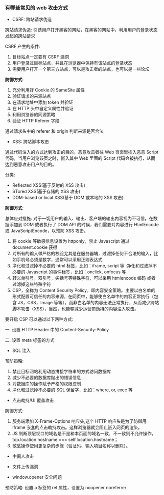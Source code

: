 ### 有哪些常见的 web 攻击方式

- CSRF: 跨站请求伪造

跨站请求伪造: 引诱用户打开黑客的网站，在黑客的网站中，利用用户的登录状态发起的跨站请求

CSRF 产生的条件:

1. 目标站点一定要有 CSRF 漏洞
2. 用户登录过目标站点，并且在浏览器中保持有该站点的登录状态
3. 需要用户打开一个第三方站点，可以是攻击者的站点，也可以是一些论坛

**防御方式**:

1. 充分利用好 Cookie 的 SameSite 属性
2. 验证请求的来源站点
3. 在请求地址中添加 token 并验证
4. 在 HTTP 头中自定义属性并验证
5. 利用浏览器的同源策略
6. 验证 HTTP Referer 字段

通过请求头中的 referer 和 origin 判断来源是否合法

- XSS: 跨站脚本攻击

通过代码注入的方式达到攻击的目的。恶意攻击者往 Web 页面里插入恶意 Script 代码，当用户浏览该页之时，嵌入其中 Web 里面的 Script 代码会被执行，从而达到恶意攻击用户的目的。

分类:

- Reflected XSS(基于反射的 XSS 攻击)
- STored XSS(基于存储的 XSS 攻击)
- DOM-based or local XSS(基于 DOM 或本地的 XSS 攻击)

**防御方式**:

总体应对措施: 对于一切用户的输入、输出、客户端的输出内容视为不可信，在数据添加到 DOM 或者执行了 DOM API 的时候，我们需要对内容进行 HtmlEncode 或 JavaScriptEncode，以预防 XSS 攻击。

1. 将 cookie 等敏感信息设置为 httponly，禁止 Javascript 通过 document.cookie 获得
2. 对所有的输入做严格的校验尤其是在服务器端，过滤掉任何不合法的输入，比如手机号必须是数字，通常可以采用正则表达式.
3. 净化和过滤掉不必要的 html 标签，比如：iframe, script 等 ;净化和过滤掉不必要的 Javascript 的事件标签，比如：onclick, onfocus 等
4. 转义单引号，双引号，尖括号等特殊字符，可以采用 htmlencode 编码 或者过滤掉这些特殊字符
5. CSP，全称为 Content Security Policy，即内容安全策略。主要以白名单的形式配置可信任的内容来源，在网页中，能够使白名单中的内容正常执行（包含 JS，CSS，Image 等等），而非白名单的内容无法正常执行，从而减少跨站脚本攻击（XSS），当然，也能够减少运营商劫持的内容注入攻击。

要开启 CSP 可以通过以下两种方式:

一. 设置 HTTP Header 中的 Content-Security-Policy

二. 设置 meta 标签的方式

- SQL 注入

预防策略:

1. 禁止目标网站利用动态拼接字符串的方式访问数据库
2. 减少不必要的数据库抛出的错误信息
3. 对数据库的操作赋予严格的权限控制
4. 净化和过滤掉不必要的 SQL 保留字，比如：where, or, exec 等

- 点击劫持/UI 覆盖攻击

防御方式:

1. 服务端添加 X-Frame-Options 响应头,这个 HTTP 响应头是为了防御用 iframe 嵌套的点击劫持攻击。这样浏览器就会阻止嵌入网页的渲染。
2. JS 判断顶层视口的域名是不是和本页面的域名一致，不一致则不允许操作，top.location.hostname === self.location.hostname；
3. 敏感操作使用更复杂的步骤（验证码、输入项目名称以删除）。

- 中间人攻击

- 文件上传漏洞

- window.opener 安全问题

预防策略: 设置 a 标签的 rel 属性，设置为 noopener noreferrer
